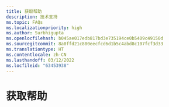 ```yaml
---
title: 获取帮助
description: 技术支持
ms.topic: FAQs
ms.localizationpriority: high
ms.author: Surbhigupta
ms.openlocfilehash: b045ae017edb817bd3e735194ce0b5409c49150d
ms.sourcegitcommit: 8a0ffd21c800eecfcd6d1b5c4abd8c107fcf3d33
ms.translationtype: HT
ms.contentlocale: zh-CN
ms.lasthandoff: 03/12/2022
ms.locfileid: "63453938"
---
```

# <a name="get-help"></a>获取帮助

<!-- Microsoft Teams community of developers use Stack Overflow to connect with other developers to ideate, get clarifications, and submit queries. In addition, users can also use one of websites depending on the type of support required to submit queries, doubts, or clarifications.

The following table provides links to product-specific information, such as issues, limitations, and general questions about Moodle LMS.

|Support type| Contact|
|------------|--------|
|Microsoft 365 plugins directory| For more information on Microsoft 365 plugins see, [Microsoft 365 plugin](https://moodle.org/plugins/index.php).|
|Reporting issues related to Microsoft 365 plugins|For more information see [Reporting issues to Microsoft 365 plugins](https://github.com/enovation/moodle-atto_teamsmeeting).
|Partner apps| Partner apps are supported by the authoring agencies. For more information on publishing the application description website.|

## GitHub issues

The following table provides common GitHub issues and the templates used for resolving the same:

|Issue| Template|
|-----|---------|
|Issue category| Clarify the plugins and impacted features.|
|Issue description| Explain the problem, issue, and error messages observed with date and time, and the impact to your organization. Ensure to clarify the desired outcome.|
|Contact details| Include contact details who can assist and work with support team to resolve the issue, which may require screen sharing.|
|Priority| Select P1, P2, or P3 to confirm the impact to your organization and the number of users who are blocked. The priority is based on organizational impact.| -->